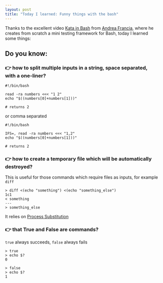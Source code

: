 ```yaml
---
layout: post
title: "Today I learned: Funny things with the bash"
---
```


Thanks to the excellent video [Kata in Bash](https://www.youtube.com/watch?v=N8up3OxfnCQ) from [Andrea Francia](http://andreafrancia.it/), where he creates from scratch a mini testing framework for Bash, today I learned some things:

## Do you know:
### 👉 how to split multiple inputs in a string, space separated, with a one-liner?

```
#!/bin/bash

read -ra numbers <<< "1 2"
echo "$((numbers[0]+numbers[1]))"

# returns 2
```

or comma separated

```
#!/bin/bash

IFS=, read -ra numbers <<< "1,2"
echo "$((numbers[0]+numbers[1]))"

# returns 2
```

### 👉 how to create a temporary file which will be automatically destroyed?

This is useful for those commands which require files as inputs, for example `diff`
```
> diff <(echo "something") <(echo "something_else")
1c1
< something
---
> something_else
```
It relies on [Process Substitution](https://www.gnu.org/software/bash/manual/bash.html#Process-Substitution)

### 👉 that True and False are commands?
`true` always succeeds, `false` always fails

```
> true
> echo $?
0

> false
> echo $?
1
```



